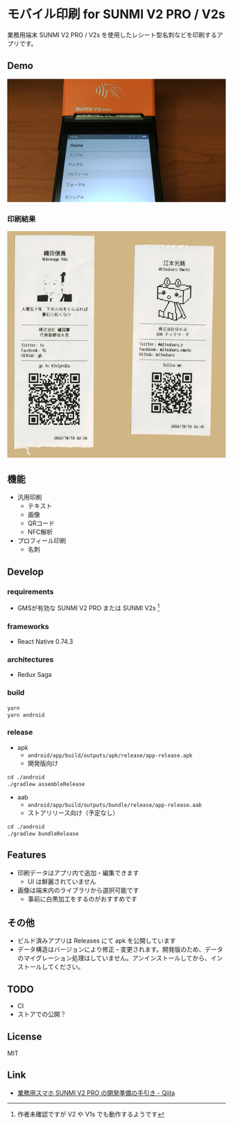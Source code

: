 モバイル印刷 for SUNMI V2 PRO / V2s
==

業務用端末 SUNMI V2 PRO / V2s を使用したレシート型名刺などを印刷するアプリです。

## Demo

[![動作デモ動画](README_Images/thumbnail.png)](https://www.youtube.com/watch?v=s9HNWSZ2Gbo)


### 印刷結果

![印刷結果](README_Images/receipts.png)

## 機能

- 汎用印刷
	- テキスト
	- 画像
	- QRコード
	- NFC解析
- プロフィール印刷
	- 名刺

## Develop

### requirements

- GMSが有効な SUNMI V2 PRO または SUNMI V2s [^requirements-others]

[^requirements-others]: 作者未確認ですが V2 や V1s でも動作するようです

### frameworks

- React Native 0.74.3

### architectures

- Redux Saga

### build

```shell
yarn
yarn android
```

### release

- apk
	- `android/app/build/outputs/apk/release/app-release.apk`
	- 開発版向け

```shell
cd ./android
./gradlew assembleRelease
```

- aab
	- `android/app/build/outputs/bundle/release/app-release.aab`
	- ストアリリース向け（予定なし）

```shell
cd ./android
./gradlew bundleRelease
```

## Features

- 印刷データはアプリ内で追加・編集できます
  - UI は鮮麗されていません
- 画像は端末内のライブラリから選択可能です
  - 事前に白黒加工をするのがおすすめです
 
## その他

- ビルド済みアプリは Releases にて apk を公開しています
- データ構造はバージョンにより修正・変更されます。開発版のため、データのマイグレーション処理はしていません。アンインストールしてから、インストールしてください。

## TODO

- CI
- ストアでの公開？

## License

MIT

## Link

- [業務用スマホ SUNMI V2 PRO の開発準備の手引き - Qiita](https://qiita.com/mitsuharu_e/items/3f2add415136005da719)

